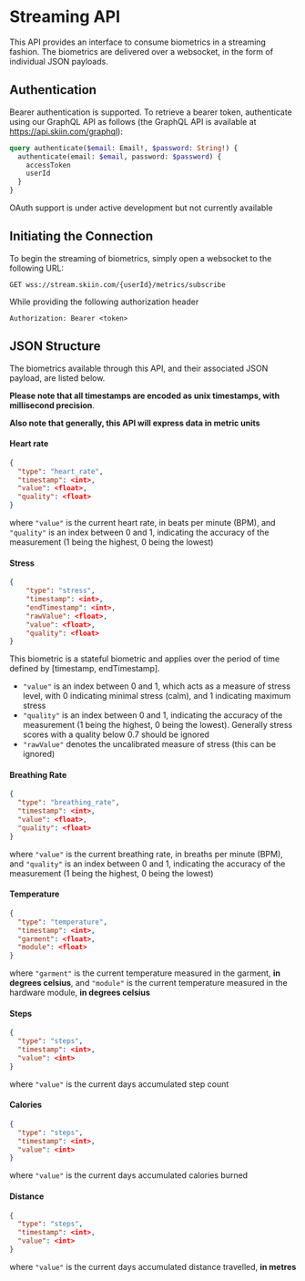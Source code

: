 # Streaming API

This API provides an interface to consume biometrics in a streaming fashion. 
The biometrics are delivered over a websocket, in the form of individual JSON
payloads.  

## Authentication

Bearer authentication is supported.  To retrieve a bearer token, authenticate 
using our GraphQL API as follows (the GraphQL API is available at 
<https://api.skiin.com/graphql>):

```graphql
query authenticate($email: Email!, $password: String!) {
  authenticate(email: $email, password: $password) {
    accessToken
    userId
  }
}
```

OAuth support is under active development but not currently available

## Initiating the Connection

To begin the streaming of biometrics, simply open a websocket to the
following URL:

`GET wss://stream.skiin.com/{userId}/metrics/subscribe`

While providing the following authorization header

`Authorization: Bearer <token>`

## JSON Structure

The biometrics available through this API, and their associated JSON payload, 
are listed below.  

**Please note that all timestamps are encoded as unix timestamps, with 
millisecond precision**.

**Also note that generally, this API will express data in metric units**

#### Heart rate

```json
{
  "type": "heart_rate",
  "timestamp": <int>,
  "value": <float>,
  "quality": <float>
}
```

where `"value"` is the current heart rate, in beats per minute (BPM), and 
`"quality"` is an index between 0 and 1, indicating the accuracy of the 
measurement (1 being the highest, 0 being the lowest)

#### Stress

```json
{
    "type": "stress",
    "timestamp": <int>,
    "endTimestamp": <int>,
    "rawValue": <float>,
    "value": <float>,
    "quality": <float>
}
```

This biometric is a stateful biometric and applies over the period of time 
defined by [timestamp, endTimestamp].

- `"value"` is an index between 0 and 1, which acts as a measure of stress
level, with 0 indicating minimal stress (calm), and 1 indicating maximum stress
- `"quality"` is an index between 0 and 1, indicating the accuracy of the
measurement (1 being the highest, 0 being the lowest).  Generally stress scores
with a quality below 0.7 should be ignored
- `"rawValue"` denotes the uncalibrated measure of stress (this can be ignored)

#### Breathing Rate

```json
{
  "type": "breathing_rate",
  "timestamp": <int>,
  "value": <float>,
  "quality": <float>
}
```

where `"value"` is the current breathing rate, in breaths per minute (BPM), and 
`"quality"` is an index between 0 and 1, indicating the accuracy of the 
measurement (1 being the highest, 0 being the lowest)

#### Temperature

```json
{
  "type": "temperature",
  "timestamp": <int>,
  "garment": <float>,
  "module": <float>
}
```

where `"garment"` is the current temperature measured in the garment, **in 
degrees celsius**, and `"module"` is the current temperature measured in the 
hardware module, **in degrees celsius**

#### Steps

```json
{
  "type": "steps",
  "timestamp": <int>,
  "value": <int>
}
```

where `"value"` is the current days accumulated step count

#### Calories

```json
{
  "type": "steps",
  "timestamp": <int>,
  "value": <int>
}
```

where `"value"` is the current days accumulated calories burned

#### Distance

```json
{
  "type": "steps",
  "timestamp": <int>,
  "value": <int>
}
```

where `"value"` is the current days accumulated distance travelled, 
**in metres**